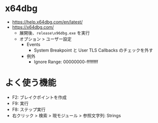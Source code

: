 # x64dbg
- https://help.x64dbg.com/en/latest/
- https://x64dbg.com/
  - 展開後、`release\x96dbg.exe` を実行
  - オプション > ユーザー設定
    - Events
      - System Breakpoint と User TLS Callbacks のチェックを外す
    - 例外
      - Ignore Range: 00000000-ffffffff

# よく使う機能
- F2: ブレイクポイントを作成
- F9: 実行
- F8: ステップ実行
- 右クリック > 検索 > 現モジュール > 参照文字列: Strings
